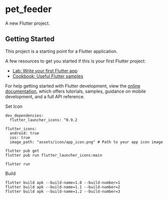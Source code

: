 # pet_feeder

A new Flutter project.

## Getting Started

This project is a starting point for a Flutter application.

A few resources to get you started if this is your first Flutter project:

- [Lab: Write your first Flutter app](https://docs.flutter.dev/get-started/codelab)
- [Cookbook: Useful Flutter samples](https://docs.flutter.dev/cookbook)

For help getting started with Flutter development, view the
[online documentation](https://docs.flutter.dev/), which offers tutorials,
samples, guidance on mobile development, and a full API reference.


Set Icon
```
dev_dependencies:
  flutter_launcher_icons: ^0.9.2

flutter_icons:
  android: true
  ios: true
  image_path: "assets/icon/app_icon.png" # Path to your app icon image

```
```
flutter pub get
flutter pub run flutter_launcher_icons:main
```
```
flutter run
```

Build
```
flutter build apk --build-name=1.0 --build-number=1
flutter build apk --build-name=1.1 --build-number=2
flutter build apk --build-name=1.2 --build-number=3
```